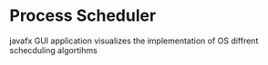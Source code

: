 # Process Scheduler
javafx GUI application visualizes the implementation of OS diffrent schecduling algortihms
